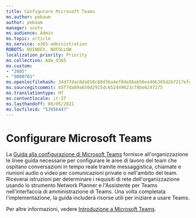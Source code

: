 ```yaml
---
title: Configurare Microsoft Teams
ms.author: pebaum
author: pebaum
manager: scotv
ms.audience: Admin
ms.topic: article
ms.service: o365-administration
ROBOTS: NOINDEX, NOFOLLOW
localization_priority: Priority
ms.collection: Adm_O365
ms.custom:
- "2605"
- "9000701"
ms.openlocfilehash: 34d77dac8da010c88d36a4ef84e86ab56ea40b365d2b7217efcd057df85738d3
ms.sourcegitcommit: b5f7da89a650d2915dc652449623c78be6247175
ms.translationtype: HT
ms.contentlocale: it-IT
ms.lasthandoff: 08/05/2021
ms.locfileid: "53956447"
---
```

# <a name="set-up-microsoft-teams"></a>Configurare Microsoft Teams

La  [Guida alla configurazione di Microsoft Teams](https://aka.ms/teamsguidance)  fornisce all'organizzazione le linee guida necessarie per configurare le aree di lavoro del team che ospitano conversazioni in tempo reale tramite messaggistica, chiamate e riunioni audio o video per comunicazioni private o nell'ambito del team. Riceverai istruzioni per determinare i requisiti di rete dell'organizzazione usando lo strumento Network Planner e l'Assistente per Teams nell'interfaccia di amministrazione di Teams. Una volta completata l'implementazione, la guida includerà risorse utili per iniziare a usare Teams.

Per altre informazioni, vedere [Introduzione a Microsoft Teams](https://docs.microsoft.com/microsoftteams/get-started-with-teams-quick-start).
